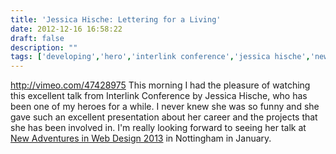 ```yaml
---
title: 'Jessica Hische: Lettering for a Living'
date: 2012-12-16 16:58:22
draft: false
description: ""
tags: ['developing','hero','interlink conference','jessica hische','new adventures in web design','presentation']
---
```


http://vimeo.com/47428975 This morning I had the pleasure of watching this excellent talk from Interlink Conference by Jessica Hische, who has been one of my heroes for a while. I never knew she was so funny and she gave such an excellent presentation about her career and the projects that she has been involved in. I'm really looking forward to seeing her talk at [New Adventures in Web Design 2013](http://2013.newadventuresconf.com/) in Nottingham in January.